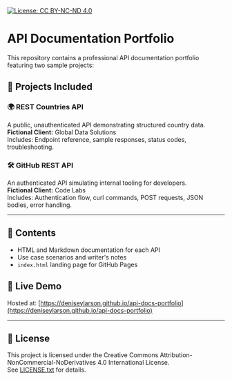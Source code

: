 [![License: CC BY-NC-ND 4.0](https://img.shields.io/badge/License-CC%20BY--NC--ND%204.0-lightgrey.svg)](https://creativecommons.org/licenses/by-nc-nd/4.0/)

# API Documentation Portfolio

This repository contains a professional API documentation portfolio featuring two sample projects:

## 📘 Projects Included

### 🌍 REST Countries API
A public, unauthenticated API demonstrating structured country data.  
**Fictional Client:** Global Data Solutions  
Includes: Endpoint reference, sample responses, status codes, troubleshooting.

### 🛠 GitHub REST API
An authenticated API simulating internal tooling for developers.  
**Fictional Client:** Code Labs  
Includes: Authentication flow, curl commands, POST requests, JSON bodies, error handling.

---

## 📂 Contents
- HTML and Markdown documentation for each API
- Use case scenarios and writer's notes
- `index.html` landing page for GitHub Pages

## 📄 Live Demo
Hosted at: [https://deniseylarson.github.io/api-docs-portfolio](https://deniseylarson.github.io/api-docs-portfolio)

---

## 📝 License
This project is licensed under the Creative Commons Attribution-NonCommercial-NoDerivatives 4.0 International License.  
See [LICENSE.txt](LICENSE.txt) for details.

